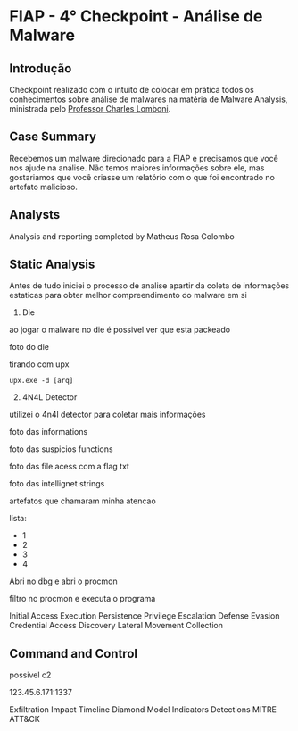 # FIAP - 4° Checkpoint - Análise de Malware

## Introdução
Checkpoint realizado com o intuito de colocar em prática todos os conhecimentos sobre análise de malwares na matéria de Malware Analysis, ministrada pelo [Professor Charles Lomboni](https://www.linkedin.com/in/charleslomboni/).


## Case Summary

Recebemos um malware direcionado para a FIAP e precisamos que você nos ajude na análise. Não temos maiores informações sobre ele, mas gostariamos que você criasse um relatório com o que foi encontrado no artefato malicioso.

## Analysts

Analysis and reporting completed by Matheus Rosa Colombo


## Static Analysis

Antes de tudo iniciei o processo de analise apartir da coleta de informações estaticas para obter melhor compreendimento do malware em si


1.  Die

ao jogar o malware no die é possivel ver que esta packeado 

foto do die 

tirando com upx 

````upx.exe -d [arq]````

2. 4N4L Detector
   
utilizei o 4n4l detector para coletar mais informações 

foto das informations 

foto das suspicios functions

foto das file acess com a flag txt

foto das intellignet strings 



artefatos que chamaram minha atencao 

lista:
- 1
- 2
- 3
- 4


Abri no dbg e abri o procmon

filtro no procmon e executa o programa




Initial Access
Execution
Persistence
Privilege Escalation
Defense Evasion
Credential Access
Discovery
Lateral Movement
Collection

## Command and Control

possivel c2 

123.45.6.171:1337


Exfiltration
Impact
Timeline
Diamond Model
Indicators
Detections
MITRE ATT&CK







